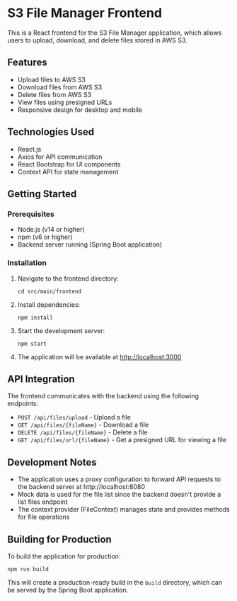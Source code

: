 # S3 File Manager Frontend

This is a React frontend for the S3 File Manager application, which allows users to upload, download, and delete files stored in AWS S3.

## Features

- Upload files to AWS S3
- Download files from AWS S3
- Delete files from AWS S3
- View files using presigned URLs
- Responsive design for desktop and mobile

## Technologies Used

- React.js
- Axios for API communication
- React Bootstrap for UI components
- Context API for state management

## Getting Started

### Prerequisites

- Node.js (v14 or higher)
- npm (v6 or higher)
- Backend server running (Spring Boot application)

### Installation

1. Navigate to the frontend directory:
   ```
   cd src/main/frontend
   ```

2. Install dependencies:
   ```
   npm install
   ```

3. Start the development server:
   ```
   npm start
   ```

4. The application will be available at [http://localhost:3000](http://localhost:3000)

## API Integration

The frontend communicates with the backend using the following endpoints:

- `POST /api/files/upload` - Upload a file
- `GET /api/files/{fileName}` - Download a file
- `DELETE /api/files/{fileName}` - Delete a file
- `GET /api/files/url/{fileName}` - Get a presigned URL for viewing a file

## Development Notes

- The application uses a proxy configuration to forward API requests to the backend server at http://localhost:8080
- Mock data is used for the file list since the backend doesn't provide a list files endpoint
- The context provider (FileContext) manages state and provides methods for file operations

## Building for Production

To build the application for production:

```
npm run build
```

This will create a production-ready build in the `build` directory, which can be served by the Spring Boot application.